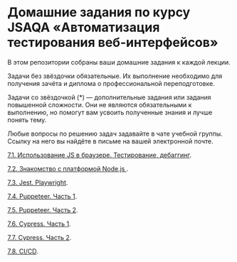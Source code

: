 # Домашние задания по курсу JSAQA «Автоматизация тестирования веб-интерфейсов»

В этом репозитории собраны ваши домашние задания к каждой лекции.

Задачи без звёздочки обязательные. Их выполнение необходимо для получения зачёта и диплома о профессиональной переподготовке.

Задачи со звёздочкой (*) —  дополнительные задания или задания повышенной сложности. Они не являются обязательными к выполнению, но помогут вам усвоить полученные знания и лучше понять тему.

Любые вопросы по решению задач задавайте в чате учебной группы. Ссылку на него вы найдёте в письме на вашей электронной почте.

[7.1. Использование JS в браузере. Тестирование, дебаггинг](https://github.com/netology-code/jsaqa-homeworks/blob/main/7-01.md).

[7.2. Знакомство с платформой Node.js ](https://github.com/netology-code/jsaqa-homeworks/blob/main/7-02.md).

[7.3. Jest. Playwright](https://github.com/netology-code/jsaqa-homeworks/blob/main/7-03.md).

[7.4. Puppeteer. Часть 1](https://github.com/netology-code/jsaqa-homeworks/blob/main/7-04.md).

[7.5. Puppeteer. Часть 2](https://github.com/netology-code/jsaqa-homeworks/blob/main/7-05.md).

[7.6. Cypress. Часть 1](https://github.com/netology-code/jsaqa-homeworks/blob/main/7-06.md).

[7.7. Cypress. Часть 2](https://github.com/netology-code/jsaqa-homeworks/blob/main/7-07.md).

[7.8. CI/СD](https://github.com/netology-code/jsaqa-homeworks/blob/main/7-08.md).
